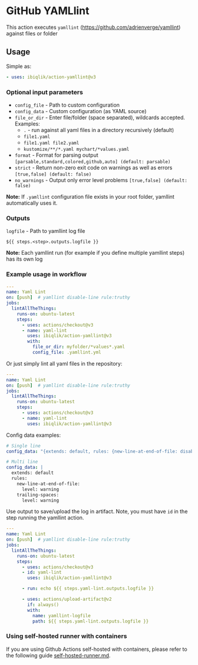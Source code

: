 # GitHub YAMLlint

This action executes `yamllint` (https://github.com/adrienverge/yamllint) against files or folder

## Usage

Simple as:

```yaml
- uses: ibiqlik/action-yamllint@v3
```

### Optional input parameters

- `config_file` - Path to custom configuration
- `config_data` - Custom configuration (as YAML source)
- `file_or_dir` - Enter file/folder (space separated), wildcards accepted. Examples:
  - `.` - run against all yaml files in a directory recursively (default)
  - `file1.yaml`
  - `file1.yaml file2.yaml`
  - `kustomize/**/*.yaml mychart/*values.yaml`
- `format` - Format for parsing output `[parsable,standard,colored,github,auto] (default: parsable)`
- `strict` - Return non-zero exit code on warnings as well as errors `[true,false] (default: false)`
- `no_warnings` - Output only error level problems `[true,false] (default: false)`

**Note:** If `.yamllint` configuration file exists in your root folder, yamllint automatically uses it.

### Outputs

`logfile` - Path to yamllint log file

`${{ steps.<step>.outputs.logfile }}`

**Note:** Each yamllint run (for example if you define multiple yamllint steps) has its own log

### Example usage in workflow

```yaml
---
name: Yaml Lint
on: [push]  # yamllint disable-line rule:truthy
jobs:
  lintAllTheThings:
    runs-on: ubuntu-latest
    steps:
      - uses: actions/checkout@v3
      - name: yaml-lint
        uses: ibiqlik/action-yamllint@v3
        with:
          file_or_dir: myfolder/*values*.yaml
          config_file: .yamllint.yml
```

Or just simply lint all yaml files in the repository:

```yaml
---
name: Yaml Lint
on: [push]  # yamllint disable-line rule:truthy
jobs:
  lintAllTheThings:
    runs-on: ubuntu-latest
    steps:
      - uses: actions/checkout@v3
      - name: yaml-lint
        uses: ibiqlik/action-yamllint@v3
```

Config data examples:

```yaml
# Single line
config_data: "{extends: default, rules: {new-line-at-end-of-file: disable}}"
```

``` yaml
# Multi line
config_data: |
  extends: default
  rules:
    new-line-at-end-of-file:
      level: warning
    trailing-spaces:
      level: warning
```

Use output to save/upload the log in artifact. Note, you must have `id` in the step running the yamllint action.

```yaml
---
name: Yaml Lint
on: [push]  # yamllint disable-line rule:truthy
jobs:
  lintAllTheThings:
    runs-on: ubuntu-latest
    steps:
      - uses: actions/checkout@v3
      - id: yaml-lint
        uses: ibiqlik/action-yamllint@v3

      - run: echo ${{ steps.yaml-lint.outputs.logfile }}

      - uses: actions/upload-artifact@v2
        if: always()
        with:
          name: yamllint-logfile
          path: ${{ steps.yaml-lint.outputs.logfile }}
```

### Using self-hosted runner with containers

If you are using Github Actions self-hosted with containers, please refer to the following guide [self-hosted-runner.md](./self-hosted-runner.md).
